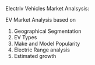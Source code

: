 Electriv Vehicles Market Analsysis:

EV Market Analysis based on 
1. Geographical Segmentation
2. EV Types
3. Make and Model Popularity
4. Electric Range analysis
5. Estimated growth
